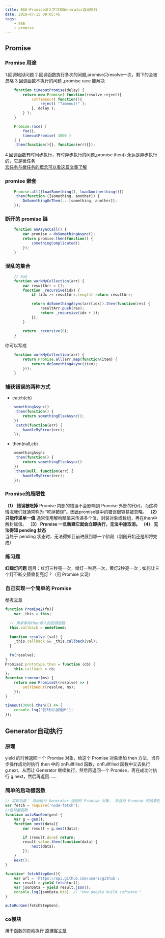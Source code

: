 ```yaml
---
title: ES6-Promise深入学习和Generator自动执行
date: 2019-07-15 09:05:45
tags:
    - ES6 
    - promise
---
```

## Promise
### Promise 用途
1.回调地狱问题
2.回调函数执行多次的问题,promise只resolve一次，剩下的会被忽略
3.回调函数不执行的问题 ,promise.race 能解决

```js
    function timeoutPromise(delay) {
        return new Promise( function(resolve,reject){
            setTimeout( function(){
                reject( "Timeout!" );
            }, delay );
        } );
    }

    Promise.race( [
        foo(),
        timeoutPromise( 3000 )
    ] )
    .then(function(){}, function(err){});
```
4.回调函数有时同步执行，有时异步执行的问题,promise.then() 永远是异步执行的，它是微任务  
[宏任务与微任务的概念可以看这篇文章了解](https://juejin.im/post/59e85eebf265da430d571f89?tdsourcetag=s_pctim_aiomsg)

### promise 嵌套  

```js
    Promise.all([loadSomething(), loadAnotherthing()])
    .then(function ([something, another]) {
        DoSomethingOnThem(...[something, another]);
    });
 ```
### 断开的 promise 链  

```js
    function anAsyncCall() {
        var promise = doSomethingAsync();
        return promise.then(function() {
            somethingComplicated()
        });
    }
```
    
### 混乱的集合 
```js
    // bad
    function workMyCollection(arr) {
        var resultArr = [];
        function _recursive(idx) {
            if (idx >= resultArr.length) return resultArr;

            return doSomethingAsync(arr[idx]).then(function(res) {
                resultArr.push(res);
                return _recursive(idx + 1);
            });
        }

        return _recursive(0);
    }
```
你可以写成  
```js
    function workMyCollection(arr) {
        return Promise.all(arr.map(function(item) {
            return doSomethingAsync(item);
        }));
    }
```
### 捕获错误的两种方式
- catch(cb)  
```js
    somethingAsync()
    .then(function() {
        return somethingElseAsync();
    })
    .catch(function(err) {
        handleMyError(err);
    });
```
- then(null,cb)
```js
    somethingAsync
    .then(function() {
        return somethingElseAsync()
    })
    .then(null, function(err) {
        handleMyError(err);
    });
```

### Promise的局限性
**（1） 错误被吃掉**
Promise 内部的错误不会影响到 Promise 外部的代码，而这种情况我们就通常称为 “吃掉错误”。因此promise链中的错误很容易被忽略。
**（2） 只能传递单一值**
通常使用解构赋值来传递多个值，封装对象或数组，再在then中解封赋值。
**（3） Promise 一旦新建它就会立即执行，无法中途取消。**
**（4） 无法得知 pending 状态**  
当处于 pending 状态时，无法得知目前进展到哪一个阶段（刚刚开始还是即将完成）
### 练习题
**红绿灯问题**  题目：红灯三秒亮一次，绿灯一秒亮一次，黄灯2秒亮一次；如何让三个灯不断交替重复亮灯？（用 Promise 实现）
### 自己实现一个简单的 Promise  
[参考文章](https://juejin.im/post/5a30193051882503dc53af3c)

```js
function Promise2(fn){
    var _this = this;
  
  // 用来保存then传入的回调函数
  this.callback = undefined;
  
  function resolve (val) {
    _this.callback && _this.callback(val);
  }
  
  fn(resolve);
}
Promise2.prototype.then = function (cb) {
    this.callback = cb;
};
function timeout(ms) {
    return new Promise2((resolve) => {
        setTimeout(resolve, ms);
    });
}

timeout(3000).then(() => {
    console.log('我3秒后被输出');
});
```

## Generator自动执行
### 原理
 yield 的时候返回一个 Promise 对象，给这个 Promise 对象添加 then 方法，当异步操作成功时执行 then 中的 onFullfilled 函数，onFullfilled 函数中又去执行 g.next，从而让 Generator 继续执行，然后再返回一个 Promise，再在成功时执行 g.next，然后再返回……
### 简单的启动器函数

```js
// 实现功能： 自动执行 Generator 返回的 Promise 对象， 并且将 Promise 的结果在传入到 Generator 进行下一次运行。
var fetch = require('node-fetch');
//启动器函数
function autoRunGen(gen) {
    var g = gen();
    function next(data){
        var result = g.next(data);

        if (result.done) return;
        result.value.then(function(data) {
            next(data);
        });
    }
    next();
}

function* fetchStepGen(){
    var url = 'https://api.github.com/users/github';
    var result = yield fetch(url);
    var jsonData = yield result.json();
    console.log(jsonData.bio); // "How people build software."
}

autoRunGen(fetchStepGen);
```

### co模块
用于函数的自动执行
[原博客文章](https://github.com/mqyqingfeng/Blog/issues/98)

